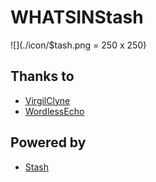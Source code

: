 # WHATSINStash

![](./icon/$tash.png = 250 x 250)

## Thanks to 

- [VirgilClyne](https://github.com/VirgilClyne)
- [WordlessEcho](https://github.com/WordlessEcho)

## Powered by 

- [Stash](https://stash.ws)
